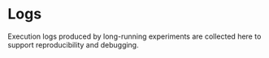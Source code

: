 # Logs

Execution logs produced by long-running experiments are collected here to support reproducibility and debugging.
